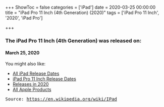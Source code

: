 +++
ShowToc = false
categories = ['iPad']
date = 2020-03-25 00:00:00
title = "iPad Pro 11 Inch (4th Generation) (2020)"
tags = ['iPad Pro 11 Inch', '2020', 'iPad Pro']

+++

### The iPad Pro 11 Inch (4th Generation) was released on: 
#### March 25, 2020


<!--more-->


    
You might also like:

- [All iPad Release Dates](https://AppleReleaseDate.com/categories/ipad/)
- [iPad Pro 11 Inch Release Dates](https://AppleReleaseDate.com/tags/ipad-pro-11-inch/)
- [Releases in 2020](https://AppleReleaseDate.com/tags/2020/)
- [All Apple Products](https://AppleReleaseDate.com/categories/)



<kbd> Source: https://en.wikipedia.org/wiki/IPad</kbd>

